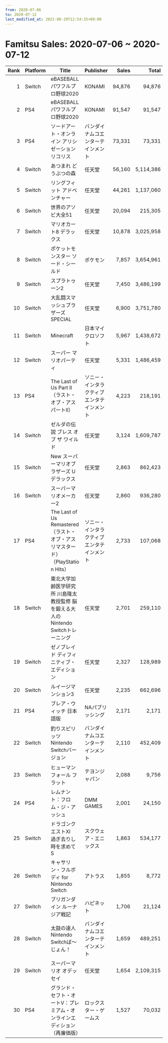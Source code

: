 ```yaml
---
from: 2020-07-06
to: 2020-07-12
last_modified_at: 2021-08-29T12:54:35+09:00
---
```

# Famitsu Sales: 2020-07-06 ~ 2020-07-12
| Rank | Platform | Title | Publisher | Sales | Total | Rate | New |
| -: | -- | -- | -- | -: | -: | -: | -- |
| 1 | Switch | eBASEBALLパワフルプロ野球2020 | KONAMI | 94,876 | 94,876 | 40% | **New** |
| 2 | PS4 | eBASEBALLパワフルプロ野球2020 | KONAMI | 91,547 | 91,547 | 40% | **New** |
| 3 | PS4 | ソードアート・オンライン アリシゼーション リコリス | バンダイナムコエンターテインメント | 73,331 | 73,331 | 40% | **New** |
| 4 | Switch | あつまれ どうぶつの森 | 任天堂 | 56,160 | 5,114,386 | 20% |  |
| 5 | Switch | リングフィット アドベンチャー | 任天堂 | 44,261 | 1,137,060 | 20% |  |
| 6 | Switch | 世界のアソビ大全51 | 任天堂 | 20,094 | 215,305 | 20% |  |
| 7 | Switch | マリオカート8 デラックス | 任天堂 | 10,878 | 3,025,958 | 20% |  |
| 8 | Switch | ポケットモンスター ソード・シールド | ポケモン | 7,857 | 3,654,961 | 20% |  |
| 9 | Switch | スプラトゥーン2 | 任天堂 | 7,450 | 3,486,199 | 20% |  |
| 10 | Switch | 大乱闘スマッシュブラザーズ SPECIAL | 任天堂 | 6,900 | 3,751,780 | 20% |  |
| 11 | Switch | Minecraft | 日本マイクロソフト | 5,967 | 1,438,672 | 20% |  |
| 12 | Switch | スーパー マリオパーティ | 任天堂 | 5,331 | 1,486,459 | 20% |  |
| 13 | PS4 | The Last of Us Part II（ラスト・オブ・アス パートII） | ソニー・インタラクティブエンタテインメント | 4,223 | 218,191 | 20% |  |
| 14 | Switch | ゼルダの伝説 ブレス オブ ザ ワイルド | 任天堂 | 3,124 | 1,609,787 | 20% |  |
| 15 | Switch | New スーパーマリオブラザーズ U デラックス | 任天堂 | 2,863 | 862,423 | 20% |  |
| 16 | Switch | スーパーマリオメーカー2 | 任天堂 | 2,860 | 936,280 | 20% |  |
| 17 | PS4 | The Last of Us Remastered（ラスト・オブ・アス リマスタード）（PlayStation Hits） | ソニー・インタラクティブエンタテインメント | 2,733 | 107,068 | 20% |  |
| 18 | Switch | 東北大学加齢医学研究所 川島隆太教授監修 脳を鍛える大人のNintendo Switchトレーニング | 任天堂 | 2,701 | 259,110 | 20% |  |
| 19 | Switch | ゼノブレイド ディフィニティブ・エディション | 任天堂 | 2,327 | 128,989 | 20% |  |
| 20 | Switch | ルイージマンション3 | 任天堂 | 2,235 | 662,696 | 20% |  |
| 21 | PS4 | ブレア・ウィッチ 日本語版 | NAパブリッシング | 2,171 | 2,171 | 80% | **New** |
| 22 | Switch | 釣りスピリッツ Nintendo Switchバージョン | バンダイナムコエンターテインメント | 2,110 | 452,409 | 20% |  |
| 23 | Switch | ヒューマン フォール フラット | テヨンジャパン | 2,088 | 9,756 | 40% |  |
| 24 | PS4 | レムナント：フロム・ジ・アッシュ | DMM GAMES | 2,001 | 24,150 | 20% |  |
| 25 | Switch | ドラゴンクエストXI　過ぎ去りし時を求めて S | スクウェア・エニックス | 1,863 | 534,177 | 20% |  |
| 26 | Switch | キャサリン・フルボディ for Nintendo Switch | アトラス | 1,855 | 8,772 | 60% |  |
| 27 | Switch | ブリガンダイン ルーナジア戦記 | ハピネット | 1,706 | 21,124 | 40% |  |
| 28 | Switch | 太鼓の達人 Nintendo Switchば〜じょん！ | バンダイナムコエンターテインメント | 1,659 | 489,251 | 20% |  |
| 29 | Switch | スーパーマリオ オデッセイ | 任天堂 | 1,654 | 2,109,315 | 20% |  |
| 30 | PS4 | グランド・セフト・オートV：プレミアム・オンラインエディション（再廉価版） | ロックスター・ゲームス | 1,527 | 70,032 | 20% |  |
